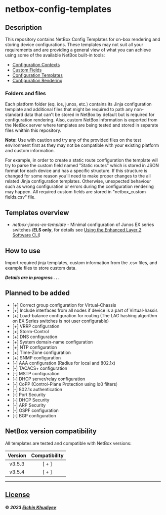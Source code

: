 # netbox-config-templates

## Description
This repository contains NetBox Config Templates for on-box rendering and storing device configurations. These templates may not suit all your requirements and are providing a general view of what you can achieve using some of the available NetBox built-in tools:

- [Configuration Contexts](https://docs.netbox.dev/en/stable/models/extras/configcontext/)
- [Custom Fields](https://docs.netbox.dev/en/stable/models/extras/customfield/)
- [Configuration Templates](https://docs.netbox.dev/en/stable/models/extras/configtemplate/)
- [Configuration Rendering](https://docs.netbox.dev/en/stable/features/configuration-rendering/)

### Folders and files

Each platform folder (eq. ios, junos, etc.) contains its Jinja configuration template and additional files that might be required to path any non-standard data that can't be stored in NetBox by default but is required for configuration rendering. Also, custom NetBox information is exported from the NetBox server where templates are being tested and stored in separate files whithin this repository.

**Note:** Use with caution and try any of the provided files on the test environment first as they may not be compatible with your existing platform and custom information.

For example, in order to create a static route configuration the template will try to parse the custom field named "Static routes" which is stored in JSON format for each device and has a specific structure. If this structure is changed for some reason you'll need to make proper changes to the all related Jinja configuration templates. Otherwise, unexpected behaviour such as wrong configuration or errors during the configuration rendering may happen. All required custom fields are stored in "netbox_custom fields.csv" file.

## Templates overview

- *netbox-junos-ex-template* - Minimal configuration of Junos EX series switches (**ELS only**, for details see [Using the Enhanced Layer 2 Software CLI](https://www.juniper.net/documentation/us/en/software/junos/multicast-l2/topics/topic-map/layer-2-understanding.html#id-using-the-enhanced-layer-2-software-cli))

## How to use

Import required jinja templates, custom information from the .csv files, and example files to store custom data.

**_Details are in progress . . ._**

## Planned to be added

- [+] Correct group configuration for Virtual-Chassis
- [+] Include interfaces from all nodes if device is a part of Virtual-hassis
- [+] Load-balance configuration for routing (The LAG hashing algorithm on EX Series switches is not user configurable)
- [+] VRRP configuration
- [+] Storm-Control
- [+] DNS configuration
- [+] System domain-name configuration
- [+] NTP configuration
- [+] Time-Zone configuration
- [+] SNMP configuration
- [-] AAA configuration (Radius for local and 802.1x)
- [-] TACACS+ configuration
- [-] MSTP configuration
- [-] DHCP server/relay configuration
- [-] CoPP (Control-Plane Protection using lo0 filters)
- [-] 802.1x authentication
- [-] Port Security
- [-] DHCP Security
- [-] ARP Security
- [-] OSPF configuration
- [-] BGP configuration

## NetBox version compatibility

All templates are tested and compatible with NetBox versions:

|  Version  | Compatibility |
|:---------:|:-------------:|
| v3.5.3    | [ + ]         |
| v3.5.4    | [ + ]         |

-------------------------------

## [License](https://github.com/3roin/netbox-config-templates/blob/main/LICENSE)

#### &copy; _2023_ [_Elchin Khudiyev_](https://www.linkedin.com/in/elchinkh/)